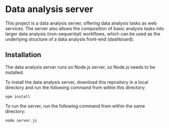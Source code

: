 # Data analysis server

This project is a data analysis server, offering data analysis tasks as web services. The server also allows the composition of basic analysis tasks into larger data analysis (non-sequential) workflows, which can be used as the underlying structure of a data analysis front-end (dashboard).

## Installation

The data analysis server runs on Node.js server, so Node.js needs to be installed.

To install the data analysis server, download this repository in a local directory and run the following command from within this directory:

```
npm install
```

To run the server, run the following command from within the same directory:

```
node server.js
```
